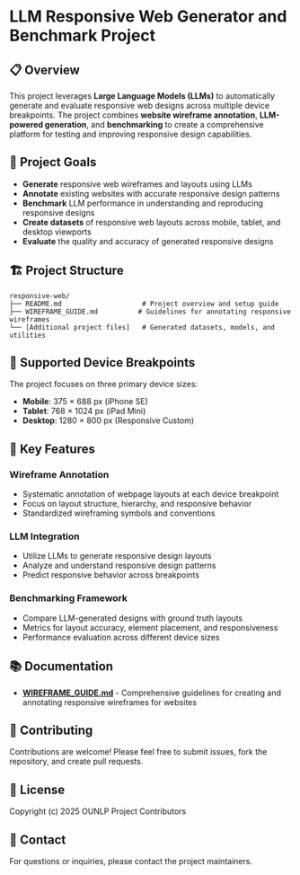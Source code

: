 # LLM Responsive Web Generator and Benchmark Project

## 📋 Overview

This project leverages **Large Language Models (LLMs)** to automatically generate and evaluate responsive web designs across multiple device breakpoints. The project combines **website wireframe annotation**, **LLM-powered generation**, and **benchmarking** to create a comprehensive platform for testing and improving responsive design capabilities.

## 🎯 Project Goals

- **Generate** responsive web wireframes and layouts using LLMs
- **Annotate** existing websites with accurate responsive design patterns
- **Benchmark** LLM performance in understanding and reproducing responsive designs
- **Create datasets** of responsive web layouts across mobile, tablet, and desktop viewports
- **Evaluate** the quality and accuracy of generated responsive designs

## 🏗️ Project Structure

```
responsive-web/
├── README.md                    # Project overview and setup guide
├── WIREFRAME_GUIDE.md          # Guidelines for annotating responsive wireframes
└── [Additional project files]   # Generated datasets, models, and utilities
```

## 📱 Supported Device Breakpoints

The project focuses on three primary device sizes:

- **Mobile**: 375 × 688 px (iPhone SE)
- **Tablet**: 768 × 1024 px (iPad Mini)
- **Desktop**: 1280 × 800 px (Responsive Custom)

## 🔑 Key Features

### Wireframe Annotation
- Systematic annotation of webpage layouts at each device breakpoint
- Focus on layout structure, hierarchy, and responsive behavior
- Standardized wireframing symbols and conventions

### LLM Integration
- Utilize LLMs to generate responsive design layouts
- Analyze and understand responsive design patterns
- Predict responsive behavior across breakpoints

### Benchmarking Framework
- Compare LLM-generated designs with ground truth layouts
- Metrics for layout accuracy, element placement, and responsiveness
- Performance evaluation across different device sizes

## 📚 Documentation

- **[WIREFRAME_GUIDE.md](./WIREFRAME_GUIDE.md)** - Comprehensive guidelines for creating and annotating responsive wireframes for websites


## 🤝 Contributing

Contributions are welcome! Please feel free to submit issues, fork the repository, and create pull requests.

## 📄 License

Copyright (c) 2025 OUNLP Project Contributors

## 📧 Contact

For questions or inquiries, please contact the project maintainers.

